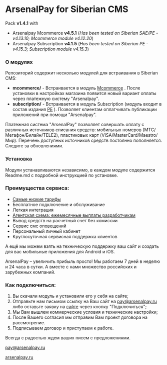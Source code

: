 # ArsenalPay for Siberian CMS
Pack **v1.4.1** with
* Arsenalpay Mcommerce **v4.5.1** (_Has been tested on Siberian SAE/PE - v4.13.10; Mcommerce module v4.12.20_)
* Arsenalpay Subscription **v4.1.5** (_Has been tested on Siberian PE - v4.15.3; Subscription module v4.15.3_)


### О модулях

Репозиторий содержит несколько модулей для встраивания в Siberian CMS:
* **mcommerce/** - Встраивается в модуль [Mcommerce](https://doc.siberiancms.com/knowledge-base/mcommerce/) .
После установки в настройках магазина появится новый вариант оплаты через платежную систему "Arsenalpay".
* **subscription/** - Встраивается в модуль Subscription (модуль  входит в состав издания 
[PE](https://www.siberiancms.com/app-builder-platform-edition/) ). Позволяет клиентам оплатчивать публикации приложений при помощи "Arsenalpay". 

Платежная система "ArsenalPay" позволяет совершать оплату с различных источников списания средств: мобильных номеров
(МТС/Мегафон/Билайн/TELE2), пластиковых карт (VISA/MasterCard/Maestro/Мир). Перечень доступных источников средств постоянно
пополняется. Следите за обновлениями.

### Установка
Модули устанавливаются независимо, в каждом модуле содержится Readme.md с подробной инструкцией
по установке.

### Преимущества сервиса: 
 - [Самые низкие тарифы](https://arsenalpay.ru/tariffs.html)
 - Бесплатное подключение и обслуживание
 - Легкая интеграция
 - [Агентская схема: ежемесячные выплаты разработчикам](https://arsenalpay.ru/partnership.html)
 - Вывод средств на расчетный счет без комиссии
 - Сервис смс оповещений
 - Персональный личный кабинет
 - Круглосуточная сервисная поддержка клиентов 

А ещё мы можем взять на техническую поддержку ваш сайт и создать для вас мобильные приложения для Android и iOS. 

ArsenalPay – увеличить прибыль просто! 
Мы работаем 7 дней в неделю и 24 часа в сутки. А вместе с нами множество российских и зарубежных компаний. 

### Как подключиться: 
1. Вы скачали модуль и установили его у себя на сайте;
2. Отправьте нам письмом ссылку на Ваш сайт на pay@arsenalpay.ru либо оставьте заявку на [сайте](https://arsenalpay.ru/#register) через кнопку "Подключиться";
3. Мы Вам вышлем коммерческие условия и технические настройки;
4. После Вашего согласия мы отправим Вам проект договора на рассмотрение.
5. Подписываем договор и приступаем к работе.

Всегда с радостью ждем ваших писем с предложениями. 

pay@arsenalpay.ru 

[arsenalpay.ru](https://arsenalpay.ru)
